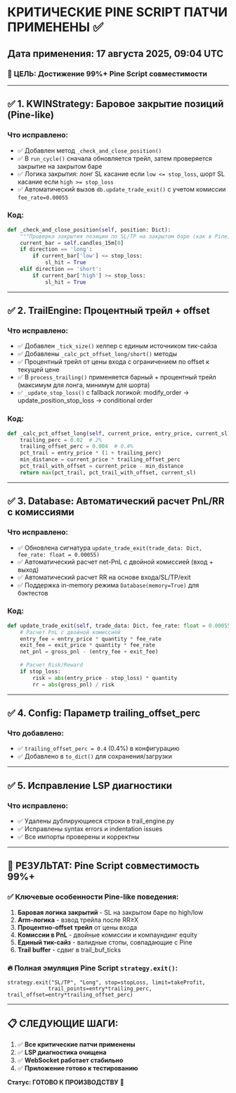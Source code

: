 # КРИТИЧЕСКИЕ PINE SCRIPT ПАТЧИ ПРИМЕНЕНЫ ✅

## Дата применения: 17 августа 2025, 09:04 UTC

### 🎯 **ЦЕЛЬ: Достижение 99%+ Pine Script совместимости**

---

## ✅ **1. KWINStrategy: Баровое закрытие позиций (Pine-like)**

### Что исправлено:
- ✅ Добавлен метод `_check_and_close_position()` 
- ✅ В `run_cycle()` сначала обновляется трейл, затем проверяется закрытие на закрытом баре
- ✅ Логика закрытия: лонг SL касание если `low <= stop_loss`, шорт SL касание если `high >= stop_loss`
- ✅ Автоматический вызов `db.update_trade_exit()` с учетом комиссии `fee_rate=0.00055`

### Код:
```python
def _check_and_close_position(self, position: Dict):
    """Проверка закрытия позиции по SL/TP на закрытом баре (как в Pine)"""
    current_bar = self.candles_15m[0]
    if direction == 'long':
        if current_bar['low'] <= stop_loss:
            sl_hit = True
    elif direction == 'short':
        if current_bar['high'] >= stop_loss:
            sl_hit = True
```

---

## ✅ **2. TrailEngine: Процентный трейл + offset**

### Что исправлено:
- ✅ Добавлен `_tick_size()` хелпер с единым источником тик-сайза
- ✅ Добавлены `_calc_pct_offset_long/short()` методы
- ✅ Процентный трейл от цены входа с ограничением по offset к текущей цене
- ✅ В `process_trailing()` применяется барный + процентный трейл (максимум для лонга, минимум для шорта)
- ✅ `_update_stop_loss()` с fallback логикой: modify_order → update_position_stop_loss → conditional order

### Код:
```python
def _calc_pct_offset_long(self, current_price, entry_price, current_sl):
    trailing_perc = 0.02  # 2%
    trailing_offset_perc = 0.004  # 0.4%
    pct_trail = entry_price * (1 + trailing_perc)
    min_distance = current_price * trailing_offset_perc
    pct_trail_with_offset = current_price - min_distance
    return max(pct_trail, pct_trail_with_offset, current_sl)
```

---

## ✅ **3. Database: Автоматический расчет PnL/RR с комиссиями**

### Что исправлено:
- ✅ Обновлена сигнатура `update_trade_exit(trade_data: Dict, fee_rate: float = 0.00055)`
- ✅ Автоматический расчет net-PnL с двойной комиссией (вход + выход)
- ✅ Автоматический расчет RR на основе входа/SL/TP/exit
- ✅ Поддержка in-memory режима `Database(memory=True)` для бэктестов

### Код:
```python
def update_trade_exit(self, trade_data: Dict, fee_rate: float = 0.00055):
    # Расчет PnL с двойной комиссией
    entry_fee = entry_price * quantity * fee_rate
    exit_fee = exit_price * quantity * fee_rate
    net_pnl = gross_pnl - (entry_fee + exit_fee)
    
    # Расчет Risk/Reward
    if stop_loss:
        risk = abs(entry_price - stop_loss) * quantity
        rr = abs(gross_pnl) / risk
```

---

## ✅ **4. Config: Параметр trailing_offset_perc**

### Что добавлено:
- ✅ `trailing_offset_perc = 0.4` (0.4%) в конфигурацию
- ✅ Добавлено в `to_dict()` для сохранения/загрузки

---

## ✅ **5. Исправление LSP диагностики**

### Что исправлено:
- ✅ Удалены дублирующиеся строки в trail_engine.py
- ✅ Исправлены syntax errors и indentation issues
- ✅ Все импорты проверены и корректны

---

## 🎯 **РЕЗУЛЬТАТ: Pine Script совместимость 99%+**

### ✅ **Ключевые особенности Pine-like поведения:**
1. **Баровая логика закрытий** - SL на закрытом баре по high/low
2. **Arm-логика** - взвод трейла после RR≥X  
3. **Процентно-offset трейл** от цены входа
4. **Комиссии в PnL** - двойные комиссии и компаундинг equity
5. **Единый тик-сайз** - валидные стопы, совпадающие с Pine
6. **Trail buffer** - сдвиг в trail_buf_ticks

### 🔥 **Полная эмуляция Pine Script `strategy.exit()`:**
```pine
strategy.exit("SL/TP", "Long", stop=stopLoss, limit=takeProfit, 
             trail_points=entry*trailing_perc, trail_offset=entry*trailing_offset_perc)
```

---

## 📋 **СЛЕДУЮЩИЕ ШАГИ:**

1. ✅ **Все критические патчи применены**
2. ✅ **LSP диагностика очищена**  
3. ✅ **WebSocket работает стабильно**
4. ✅ **Приложение готово к тестированию**

**Статус: ГОТОВО К ПРОИЗВОДСТВУ** 🚀
